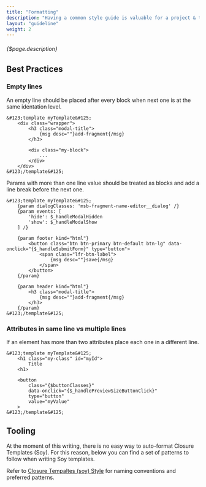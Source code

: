 ```yaml
---
title: "Formatting"
description: "Having a common style guide is valuable for a project & team but getting there is a very painful and unrewarding process."
layout: "guideline"
weight: 2
---
```


###### {$page.description}

<article id="1">

## Best Practices

### Empty lines

An empty line should be placed after every block when next one is at the same identation level.

```soy
&#123;template myTemplate&#125;
	<div class="wrapper">
		<h3 class="modal-title">
			{msg desc=""}add-fragment{/msg}
		</h3>

		<div class="my-block">
			...
		</div>
	</div>
&#123;/template&#125;
```

Params with more than one line value should be treated as blocks and add a line break before the next one.

```soy
&#123;template myTemplate&#125;
	{param dialogClasses: 'msb-fragment-name-editor__dialog' /}
	{param events: [
		'hide': $_handleModalHidden
		'show': $_handleModalShow
	] /}

	{param footer kind="html"}
		<button class="btn btn-primary btn-default btn-lg" data-onclick="{$_handleSubmitForm}" type="button">
			<span class="lfr-btn-label">
				{msg desc=""}save{/msg}
			</span>
		</button>
	{/param}

	{param header kind="html"}
		<h3 class="modal-title">
			{msg desc=""}add-fragment{/msg}
		</h3>
	{/param}
&#123;/template&#125;
```

### Attributes in same line vs multiple lines

If an element has more than two attributes place each one in a different line.

```soy
&#123;template myTemplate&#125;
	<h1 class="my-class" id="myId">
		Title
	<h1>

	<button
		class="{$buttonClasses}"
		data-onclick="{$_handlePreviewSizeButtonClick}"
		type="button"
		value="myValue"
	>
&#123;/template&#125;
```

</article>

<article id="2">

## Tooling

At the moment of this writing, there is no easy way to auto-format Closure Templates (Soy). For this reason, below you can find a set of patterns to follow when writing Soy templates.

Refer to [Closure Tempaltes (soy) Style](style.md) for naming conventions and preferred patterns. 

</article>
